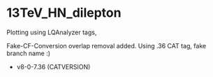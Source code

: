 13TeV_HN_dilepton
====

Plotting using LQAnalyzer tags,

Fake-CF-Conversion overlap removal added.
Using .36 CAT tag, fake branch name :)

* v8-0-7.36 (CATVERSION)
